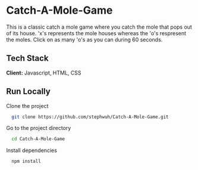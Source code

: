 
# Catch-A-Mole-Game

This is a classic catch a mole game where you catch the mole that pops out of its house. 
'x's represents the mole houses whereas the 'o's respresent the moles. Click on as many
'o's as you can during 60 seconds.


## Tech Stack

**Client:** Javascript, HTML, CSS


## Run Locally

Clone the project

```bash
  git clone https://github.com/stephwuh/Catch-A-Mole-Game.git
```

Go to the project directory

```bash
  cd Catch-A-Mole-Game
```

Install dependencies

```bash
  npm install
```



